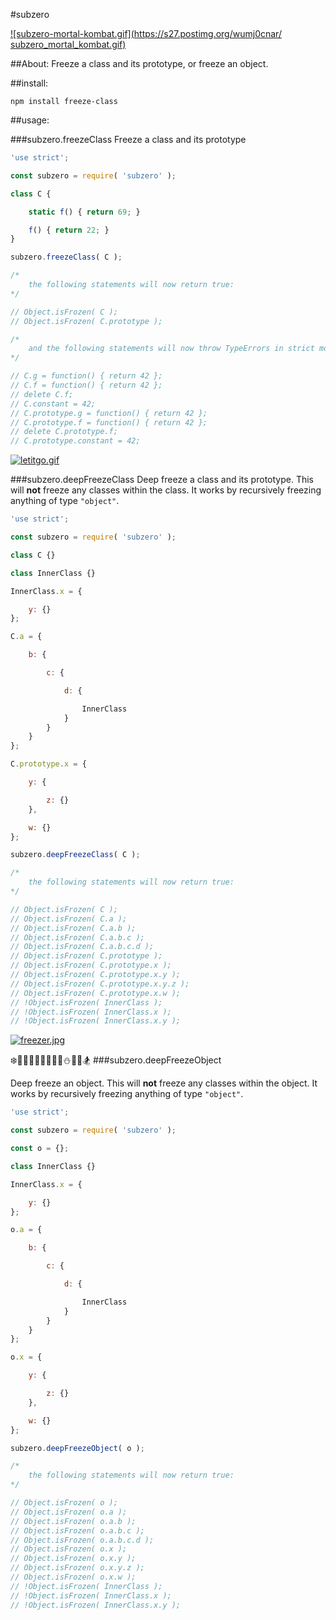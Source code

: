 #subzero

[![subzero-mortal-kombat.gif](https://s27.postimg.org/wumj0cnar/
subzero_mortal_kombat.gif)](https://postimg.org/image/qtou3a0of/)

##About:
Freeze a class and its prototype, or freeze an object.

##install:

```
npm install freeze-class
```

##usage:

###subzero.freezeClass
Freeze a class and its prototype

```.js
'use strict';

const subzero = require( 'subzero' );

class C {

	static f() { return 69; }

	f() { return 22; }
}

subzero.freezeClass( C );

/*
	the following statements will now return true:
*/

// Object.isFrozen( C );
// Object.isFrozen( C.prototype );

/*
	and the following statements will now throw TypeErrors in strict mode:
*/

// C.g = function() { return 42 };
// C.f = function() { return 42 };
// delete C.f;
// C.constant = 42;
// C.prototype.g = function() { return 42 };
// C.prototype.f = function() { return 42 };
// delete C.prototype.f;
// C.prototype.constant = 42;
```

[![letitgo.gif](https://s27.postimg.org/gym5t7iib/letitgo.gif)](https://postimg.org/image/ptn03q7an/)

###subzero.deepFreezeClass
Deep freeze a class and its prototype. This will **not** freeze any classes within the class. It works by recursively freezing anything of type `"object"`.

```.js
'use strict';

const subzero = require( 'subzero' );

class C {}

class InnerClass {}

InnerClass.x = {

    y: {}
};

C.a = {

    b: {

        c: {

            d: {

                InnerClass
            }
        }
    }
};

C.prototype.x = {

    y: {

        z: {}
    },

    w: {}
};

subzero.deepFreezeClass( C );

/*
	the following statements will now return true:
*/

// Object.isFrozen( C );
// Object.isFrozen( C.a );
// Object.isFrozen( C.a.b );
// Object.isFrozen( C.a.b.c );
// Object.isFrozen( C.a.b.c.d );
// Object.isFrozen( C.prototype );
// Object.isFrozen( C.prototype.x );
// Object.isFrozen( C.prototype.x.y );
// Object.isFrozen( C.prototype.x.y.z );
// Object.isFrozen( C.prototype.x.w );
// !Object.isFrozen( InnerClass );
// !Object.isFrozen( InnerClass.x );
// !Object.isFrozen( InnerClass.x.y );

```
[![freezer.jpg](https://s29.postimg.org/gjwm9hhmv/freezer.jpg)](https://postimg.org/image/6zczmlsar/)

❄️🎅🏿🎅🏽🎅🏾🎅🏼⛄️🎿🗻🏂
###subzero.deepFreezeObject

Deep freeze an object. This will **not** freeze any classes within the object. It works by recursively freezing anything of type `"object"`.

```.js
'use strict';

const subzero = require( 'subzero' );

const o = {};

class InnerClass {}

InnerClass.x = {

    y: {}
};

o.a = {

    b: {

        c: {

            d: {

                InnerClass
            }
        }
    }
};

o.x = {

    y: {

        z: {}
    },

    w: {}
};

subzero.deepFreezeObject( o );

/*
	the following statements will now return true:
*/

// Object.isFrozen( o );
// Object.isFrozen( o.a );
// Object.isFrozen( o.a.b );
// Object.isFrozen( o.a.b.c );
// Object.isFrozen( o.a.b.c.d );
// Object.isFrozen( o.x );
// Object.isFrozen( o.x.y );
// Object.isFrozen( o.x.y.z );
// Object.isFrozen( o.x.w );
// !Object.isFrozen( InnerClass );
// !Object.isFrozen( InnerClass.x );
// !Object.isFrozen( InnerClass.x.y );
```
